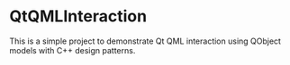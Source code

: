 # QtQMLInteraction
This is a simple project to demonstrate Qt QML interaction using QObject models with C++ design patterns.
